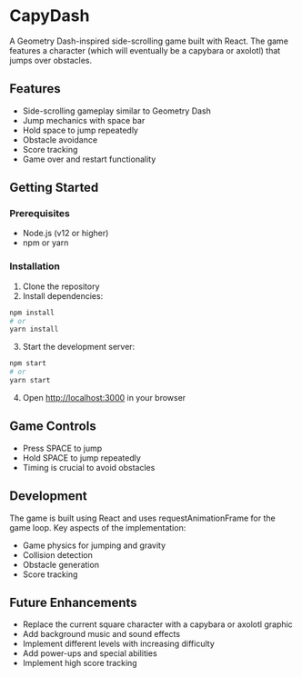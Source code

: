 # CapyDash

A Geometry Dash-inspired side-scrolling game built with React. The game features a character (which will eventually be a capybara or axolotl) that jumps over obstacles.

## Features

- Side-scrolling gameplay similar to Geometry Dash
- Jump mechanics with space bar
- Hold space to jump repeatedly
- Obstacle avoidance
- Score tracking
- Game over and restart functionality

## Getting Started

### Prerequisites

- Node.js (v12 or higher)
- npm or yarn

### Installation

1. Clone the repository
2. Install dependencies:

```bash
npm install
# or
yarn install
```

3. Start the development server:

```bash
npm start
# or
yarn start
```

4. Open [http://localhost:3000](http://localhost:3000) in your browser

## Game Controls

- Press SPACE to jump
- Hold SPACE to jump repeatedly
- Timing is crucial to avoid obstacles

## Development

The game is built using React and uses requestAnimationFrame for the game loop. Key aspects of the implementation:

- Game physics for jumping and gravity
- Collision detection
- Obstacle generation
- Score tracking

## Future Enhancements

- Replace the current square character with a capybara or axolotl graphic
- Add background music and sound effects
- Implement different levels with increasing difficulty
- Add power-ups and special abilities
- Implement high score tracking 